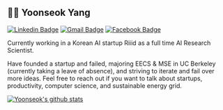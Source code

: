 ## :man_technologist: Yoonseok Yang 
[![Linkedin Badge](https://img.shields.io/badge/-LinkedIn-blue?style=flat-square&logo=Linkedin&logoColor=white&link=https://www.linkedin.com/in/yoonseok-yang/)](https://www.linkedin.com/in/yoonseok-yang/) 
[![Gmail Badge](https://img.shields.io/badge/-Gmail-c14438?style=flat-square&logo=Gmail&logoColor=white&link=mailto:yoonseok@berkeley.edu)](mailto:yoonseok@berkeley.edu) 
[![Facebook Badge](https://img.shields.io/badge/-Facebook-1877f2?style=flat-square&logo=facebook&logoColor=white&link=https://www.facebook.com/profile.php?id=100008726798130)](https://www.facebook.com/profile.php?id=100008726798130) 

Currently working in a Korean AI startup Riiid as a full time AI Research Scientist.

Have founded a startup and failed, majoring EECS & MSE in UC Berkeley (currently taking a leave of absence), and striving to iterate and fail over more ideas. Feel free to reach out if you want to talk about startups, productivity, computer science, and sustainable energy grid. 

[![Yoonseok's github stats](https://github-readme-stats.vercel.app/api?username=yoonseok312&show_icons=true&count_private=true)](https://github.com/yoonseok312/github-readme-stats)

<!--
:office_worker: iOS Engineer @ Riiid :student: EECS @ UC Berkeley

<!--
**yoonseok312/yoonseok312** is a ✨ _special_ ✨ repository because its `README.md` (this file) appears on your GitHub profile.

Here are some ideas to get you started:

- 🔭 I’m currently working on ...
- 🌱 I’m currently learning ...
- 👯 I’m looking to collaborate on ...
- 🤔 I’m looking for help with ...
- 💬 Ask me about ...
- 📫 How to reach me: ...
- 😄 Pronouns: ...
- ⚡ Fun fact: ...
-->
